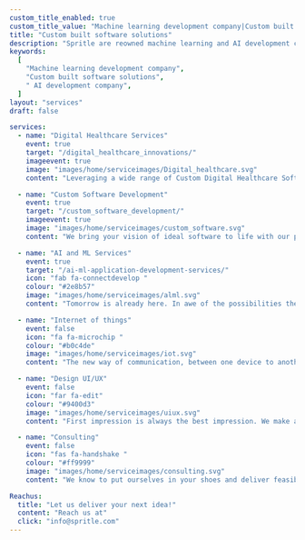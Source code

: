 ```yaml
---
custom_title_enabled: true
custom_title_value: "Machine learning development company|Custom built software solutions"
title: "Custom built software solutions"
description: "Spritle are reowned machine learning and AI development company that focus on custom built software applications which helps in reshaping the future of your business."
keywords:
  [
    "Machine learning development company",
    "Custom built software solutions",
    " AI development company",
  ]
layout: "services"
draft: false

services:
  - name: "Digital Healthcare Services"
    event: true
    target: "/digital_healthcare_innovations/"
    imageevent: true
    image: "images/home/serviceimages/Digital_healthcare.svg"
    content: "Leveraging a wide range of Custom Digital Healthcare Software Development for better tomorrow..."

  - name: "Custom Software Development"
    event: true
    target: "/custom_software_development/"
    imageevent: true
    image: "images/home/serviceimages/custom_software.svg"
    content: "We bring your vision of ideal software to life with our potential Development team in place..."

  - name: "AI and ML Services"
    event: true
    target: "/ai-ml-application-development-services/"
    icon: "fab fa-connectdevelop "
    colour: "#2e8b57"
    image: "images/home/serviceimages/alml.svg"
    content: "Tomorrow is already here. In awe of the possibilities the future has to offer excited us to contribute more..."

  - name: "Internet of things"
    event: false
    icon: "fa fa-microchip "
    colour: "#b0c4de"
    image: "images/home/serviceimages/iot.svg"
    content: "The new way of communication, between one device to another over internet. Travelling towards a better experience..."

  - name: "Design UI/UX"
    event: false
    icon: "far fa-edit"
    colour: "#9400d3"
    image: "images/home/serviceimages/uiux.svg"
    content: "First impression is always the best impression. We make apps that you can’t refuse to use..."

  - name: "Consulting"
    event: false
    icon: "fas fa-handshake "
    colour: "#ff9999"
    image: "images/home/serviceimages/consulting.svg"
    content: "We know to put ourselves in your shoes and deliver feasible solutions that help you boost your business..."

Reachus:
  title: "Let us deliver your next idea!"
  content: "Reach us at"
  click: "info@spritle.com"
---
```

